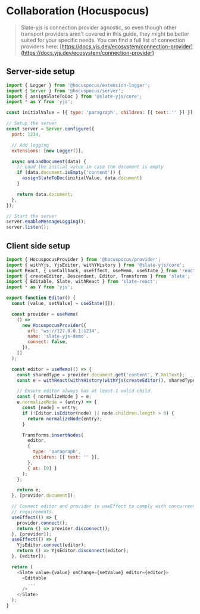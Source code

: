 # Collaboration (Hocuspocus)

> Slate-yjs is connection provider agnostic, so even though other transport providers aren't covered in this guide, they might be better suited for your specific needs. You can find a full list of connection providers here: [https://docs.yjs.dev/ecosystem/connection-provider](https://docs.yjs.dev/ecosystem/connection-provider)

## Server-side setup

```javascript
import { Logger } from '@hocuspocus/extension-logger';
import { Server } from '@hocuspocus/server';
import { assignSlateToDoc } from '@slate-yjs/core';
import * as Y from 'yjs';

const initialValue = [{ type: 'paragraph', children: [{ text: '' }] }];

// Setup the server
const server = Server.configure({
  port: 1234,

  // Add logging
  extensions: [new Logger()],

  async onLoadDocument(data) {
    // Load the initial value in case the document is empty
    if (data.document.isEmpty('content')) {
      assignSlateToDoc(initialValue, data.document)
    }

    return data.document;
  },
});

// Start the server
server.enableMessageLogging();
server.listen();
```

## Client side setup

```javascript
import { HocuspocusProvider } from '@hocuspocus/provider';
import { withYjs, YjsEditor, withYHistory } from '@slate-yjs/core';
import React, { useCallback, useEffect, useMemo, useState } from 'react';
import { createEditor, Descendant, Editor, Transforms } from 'slate';
import { Editable, Slate, withReact } from 'slate-react';
import * as Y from 'yjs';

export function Editor() {
  const [value, setValue] = useState([]);

  const provider = useMemo(
    () =>
      new HocuspocusProvider({
        url: 'ws://127.0.0.1:1234',
        name: 'slate-yjs-demo',
        connect: false,
      }),
    []
  );

  const editor = useMemo(() => {
    const sharedType = provider.document.get('content', Y.XmlText);
    const e = withReact(withYHistory(withYjs(createEditor(), sharedType)));

    // Ensure editor always has at least 1 valid child
    const { normalizeNode } = e;
    e.normalizeNode = (entry) => {
      const [node] = entry;
      if (!Editor.isEditor(node) || node.children.length > 0) {
        return normalizeNode(entry);
      }

      Transforms.insertNodes(
        editor,
        {
          type: 'paragraph',
          children: [{ text: '' }],
        },
        { at: [0] }
      );
    };

    return e;
  }, [provider.document]);

  // Connect editor and provider in useEffect to comply with concurrent mode
  // requirements.
  useEffect(() => {
    provider.connect();
    return () => provider.disconnect();
  }, [provider]);
  useEffect(() => {
    YjsEditor.connect(editor);
    return () => YjsEditor.disconnect(editor);
  }, [editor]);

  return (
    <Slate value={value} onChange={setValue} editor={editor}>
      <Editable
        ...
      />
    </Slate>
  );
}

```
